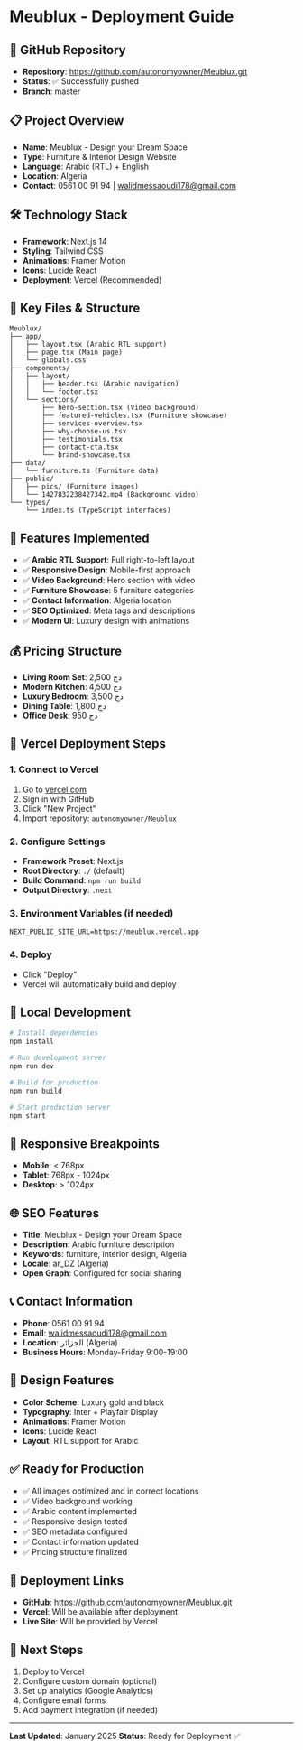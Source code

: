 # Meublux - Deployment Guide

## 🚀 **GitHub Repository**
- **Repository**: https://github.com/autonomyowner/Meublux.git
- **Status**: ✅ Successfully pushed
- **Branch**: master

## 📋 **Project Overview**
- **Name**: Meublux - Design your Dream Space
- **Type**: Furniture & Interior Design Website
- **Language**: Arabic (RTL) + English
- **Location**: Algeria
- **Contact**: 0561 00 91 94 | walidmessaoudi178@gmail.com

## 🛠 **Technology Stack**
- **Framework**: Next.js 14
- **Styling**: Tailwind CSS
- **Animations**: Framer Motion
- **Icons**: Lucide React
- **Deployment**: Vercel (Recommended)

## 📁 **Key Files & Structure**
```
Meublux/
├── app/
│   ├── layout.tsx (Arabic RTL support)
│   ├── page.tsx (Main page)
│   └── globals.css
├── components/
│   ├── layout/
│   │   ├── header.tsx (Arabic navigation)
│   │   └── footer.tsx
│   └── sections/
│       ├── hero-section.tsx (Video background)
│       ├── featured-vehicles.tsx (Furniture showcase)
│       ├── services-overview.tsx
│       ├── why-choose-us.tsx
│       ├── testimonials.tsx
│       ├── contact-cta.tsx
│       └── brand-showcase.tsx
├── data/
│   └── furniture.ts (Furniture data)
├── public/
│   ├── pics/ (Furniture images)
│   └── 1427832238427342.mp4 (Background video)
└── types/
    └── index.ts (TypeScript interfaces)
```

## 🎯 **Features Implemented**
- ✅ **Arabic RTL Support**: Full right-to-left layout
- ✅ **Responsive Design**: Mobile-first approach
- ✅ **Video Background**: Hero section with video
- ✅ **Furniture Showcase**: 5 furniture categories
- ✅ **Contact Information**: Algeria location
- ✅ **SEO Optimized**: Meta tags and descriptions
- ✅ **Modern UI**: Luxury design with animations

## 💰 **Pricing Structure**
- **Living Room Set**: 2,500 دج
- **Modern Kitchen**: 4,500 دج
- **Luxury Bedroom**: 3,500 دج
- **Dining Table**: 1,800 دج
- **Office Desk**: 950 دج

## 🚀 **Vercel Deployment Steps**

### 1. **Connect to Vercel**
1. Go to [vercel.com](https://vercel.com)
2. Sign in with GitHub
3. Click "New Project"
4. Import repository: `autonomyowner/Meublux`

### 2. **Configure Settings**
- **Framework Preset**: Next.js
- **Root Directory**: `./` (default)
- **Build Command**: `npm run build`
- **Output Directory**: `.next`

### 3. **Environment Variables** (if needed)
```
NEXT_PUBLIC_SITE_URL=https://meublux.vercel.app
```

### 4. **Deploy**
- Click "Deploy"
- Vercel will automatically build and deploy

## 🔧 **Local Development**
```bash
# Install dependencies
npm install

# Run development server
npm run dev

# Build for production
npm run build

# Start production server
npm start
```

## 📱 **Responsive Breakpoints**
- **Mobile**: < 768px
- **Tablet**: 768px - 1024px
- **Desktop**: > 1024px

## 🌐 **SEO Features**
- **Title**: Meublux - Design your Dream Space
- **Description**: Arabic furniture description
- **Keywords**: furniture, interior design, Algeria
- **Locale**: ar_DZ (Algeria)
- **Open Graph**: Configured for social sharing

## 📞 **Contact Information**
- **Phone**: 0561 00 91 94
- **Email**: walidmessaoudi178@gmail.com
- **Location**: الجزائر (Algeria)
- **Business Hours**: Monday-Friday 9:00-19:00

## 🎨 **Design Features**
- **Color Scheme**: Luxury gold and black
- **Typography**: Inter + Playfair Display
- **Animations**: Framer Motion
- **Icons**: Lucide React
- **Layout**: RTL support for Arabic

## ✅ **Ready for Production**
- ✅ All images optimized and in correct locations
- ✅ Video background working
- ✅ Arabic content implemented
- ✅ Responsive design tested
- ✅ SEO metadata configured
- ✅ Contact information updated
- ✅ Pricing structure finalized

## 🔗 **Deployment Links**
- **GitHub**: https://github.com/autonomyowner/Meublux.git
- **Vercel**: Will be available after deployment
- **Live Site**: Will be provided by Vercel

## 📝 **Next Steps**
1. Deploy to Vercel
2. Configure custom domain (optional)
3. Set up analytics (Google Analytics)
4. Configure email forms
5. Add payment integration (if needed)

---
**Last Updated**: January 2025
**Status**: Ready for Deployment ✅ 